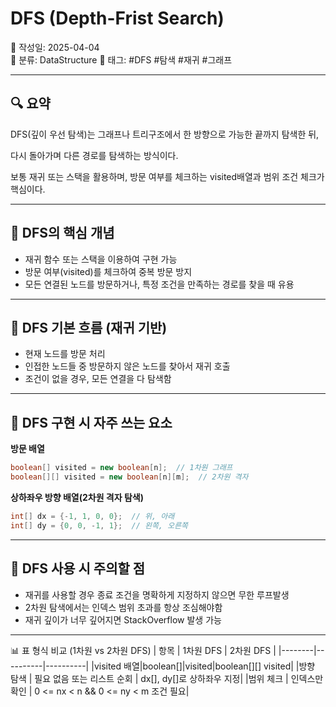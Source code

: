 # DFS (Depth-Frist Search)

📅 작성일: 2025-04-04  
📂 분류: DataStructure
🔖 태그: #DFS #탐색 #재귀 #그래프

---

## 🔍 요약

DFS(깊이 우선 탐색)는 그래프나 트리구조에서 한 방향으로 가능한 끝까지 탐색한 뒤, 

다시 돌아가며 다른 경로를 탐색하는 방식이다.

보통 재귀 또는 스택을 활용하며, 방문 여부를 체크하는 visited배열과 범위 조건 체크가 핵심이다.

---

## 🧠 DFS의 핵심 개념

- 재귀 함수 또는 스택을 이용하여 구현 가능
- 방문 여부(visited)를 체크하여 중복 방문 방지
- 모든 연결된 노드를 방문하거나, 특정 조건을 만족하는 경로를 찾을 때 유용

---

## 🔁 DFS 기본 흐름 (재귀 기반)

- 현재 노드를 방문 처리
- 인접한 노드들 중 방문하지 않은 노드를 찾아서 재귀 호출
- 조건이 없을 경우, 모든 연결을 다 탐색함

---

## 🧩 DFS 구현 시 자주 쓰는 요소

**방문 배열**

```java
boolean[] visited = new boolean[n];  // 1차원 그래프
boolean[][] visited = new boolean[n][m];  // 2차원 격자
```

**상하좌우 방향 배열(2차원 격자 탐색)**

```java
int[] dx = {-1, 1, 0, 0};  // 위, 아래
int[] dy = {0, 0, -1, 1};  // 왼쪽, 오른쪽 
```

---

## 🚫 DFS 사용 시 주의할 점

- 재귀를 사용할 경우 종료 조건을 명확하게 지정하지 않으면 무한 루프발생
- 2차원 탐색에서는 인덱스 범위 초과를 항상 조심해야함
- 재귀 깊이가 너무 깊어지면 StackOverflow 발생 가능

---

📊 표 형식 비교 (1차원 vs 2차원 DFS)
| 항목    | 1차원 DFS | 2차원 DFS |
|--------|----------|----------|
|visited 배열|boolean[]|visited|boolean[][] visited|
|방향 탐색 |	필요 없음 또는 리스트 순회 |	dx[], dy[]로 상하좌우 지정|
|범위 체크 |	인덱스만 확인 |	0 <= nx < n && 0 <= ny < m 조건 필요|